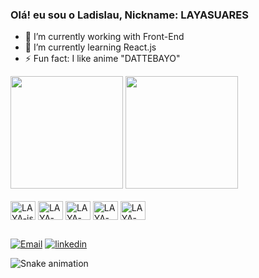 ### Olá! eu sou o Ladislau, Nickname: LAYASUARES
- 🔭 I’m currently working with Front-End
- 🌱 I’m currently learning React.js
- ⚡ Fun fact: I like anime "DATTEBAYO"

<div>
        <a href="https://github.com/LAYASUARES"></a>
        <img height="180em" src="https://github-readme-stats.vercel.app/api?&username=LAYASUARES&show_icons=true&theme=dark&include_all_commits=true&count_private=true">
        <img  height="180em" src="https://github-readme-stats.vercel.app/api/top-langs/?username=LAYASUARES&layout=compact&langs_count=16&theme=dark">
</div>

<div style="display: inline-block;"> <br>
        <img align="center" alt="LAYA-js" height="30" width="40" src="https://cdn.jsdelivr.net/gh/devicons/devicon/icons/javascript/javascript-original.svg">
        <img align="center" alt="LAYA-React" height="30" width="40" src="https://cdn.jsdelivr.net/gh/devicons/devicon/icons/react/react-original-wordmark.svg">
        <img align="center" alt="LAYA-HTML" height="30" width="40" src="https://cdn.jsdelivr.net/gh/devicons/devicon/icons/html5/html5-original.svg">
        <img align="center" alt="LAYA-Css" height="30" width="40" src="https://cdn.jsdelivr.net/gh/devicons/devicon/icons/css3/css3-original.svg">
        <img align="center" alt="LAYA-Sql" height="30" width="40" src="https://cdn.jsdelivr.net/gh/devicons/devicon/icons/mysql/mysql-original-wordmark.svg">
</div>

##

<div>
        <a target="_blank" href="ladiswork@gmail.com"><img src="https://img.shields.io/badge/Gmail-D14836?style=for-the-badge&logo=gmail&logoColor=white" target="_blank" alt="Email"></a>
        <a target="_blank" href="https://www.linkedin.com/in/ladislau-alexandre-1779781ba/"><img src="https://img.shields.io/badge/LinkedIn-0077B5?style=for-the-badge&logo=linkedin&logoColor=white" target="_blank" alt="linkedin"></a>
        
![Snake animation](https://github.com/LAYASUARES/LAYASUARES/blob/output/github-contribution-grid-snake.svg)        
</div>






